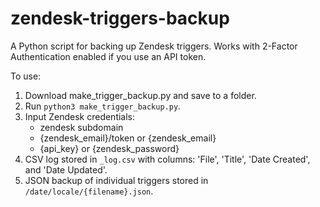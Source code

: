 # zendesk-triggers-backup

A Python script for backing up Zendesk triggers. Works with 2-Factor Authentication enabled if you use an API token.

To use:

1. Download make_trigger_backup.py and save to a folder.
2. Run `python3 make_trigger_backup.py`.
3. Input Zendesk credentials:
    - zendesk subdomain
    - {zendesk_email}/token or {zendesk_email}
    - {api_key} or {zendesk_password}
4. CSV log stored in `_log.csv` with columns: 'File', 'Title', 'Date Created', and 'Date Updated'.
5. JSON backup of individual triggers stored in `/date/locale/{filename}.json`.
